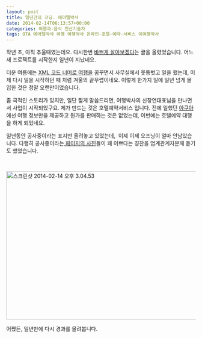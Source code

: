 ```yaml
---
layout: post
title: 일년간의 코딩. 에어텔박사
date: 2014-02-14T06:13:57+00:00
categories: 여행과-음식 전산기술자
tags: OTA 에어텔박사 여행 여행박사 온라인-호텔-예약-서비스 이여행박사
---
```

작년 초, 아직 추울때였는데요. 다시한번 <a href="http://jinto.pe.kr/2636">바쁘게 살아보겠다</a>는 글을 올렸었습니다. 어느새 프로젝트를 시작한지 일년이 지났네요.

더운 여름에는 <a href="http://jinto.pe.kr/3503">XML 코드 너머로 여행을</a> 꿈꾸면서 사무실에서 웃통벗고 일을 했는데, 이제 다시 일을 시작하던 때 처럼 겨울의 끝무렵이네요. 이렇게 한가지 일에 일년 넘게 몰입한 것은 정말 오랜만이었습니다.

좀 극적인 스토리가 있지만, 일단 짧게 말씀드리면, 여행박사의 신창연대표님을 만나면서 사업이 시작되었구요. 제가 만드는 것은 호텔예약서비스 입니다. 전에 일했던 <a href="http://jinto.pe.kr/3503">아쿠아</a>에선 여행 정보만을 제공하고 뭔가를 판매하는 것은 없었는데, 이번에는 호텔예약 대행을 하게 되었네요.

일년동안 공사중이라는 표지만 올려놓고 있었는데,  이제 이제 오프닝이 얼마 안남았습니다. 다행히 공사중이라는<a href="http://airtelbaksa.com" target="_blank"> 페이지의 사진</a>들이 꽤 이쁘다는 칭찬을 업계관계자분께 듣기도 했었습니다.

&nbsp;

<a href="http://jinto.pe.kr/wp-content/uploads/2014/02/스크린샷-2014-02-14-오후-3.04.53.png"><img class="alignnone  wp-image-3598" alt="스크린샷 2014-02-14 오후 3.04.53" src="http://jinto.pe.kr/wp-content/uploads/2014/02/스크린샷-2014-02-14-오후-3.04.53.png" width="549" height="394" /></a>

어쨌든, 일년만에 다시 경과를 올려봅니다.

